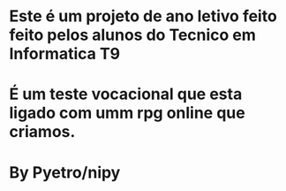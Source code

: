 # Este é um projeto de ano letivo feito feito pelos alunos do Tecnico em Informatica T9
# É um teste vocacional que esta ligado com umm rpg online que criamos.
# By Pyetro/nipy
